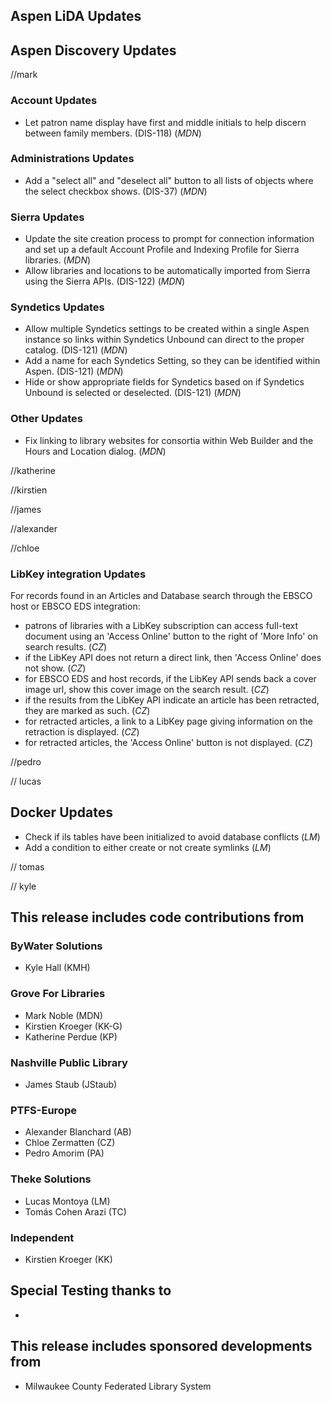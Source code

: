 ## Aspen LiDA Updates

## Aspen Discovery Updates
//mark 
### Account Updates
- Let patron name display have first and middle initials to help discern between family members. (DIS-118) (*MDN*)

### Administrations Updates
- Add a "select all" and "deselect all" button to all lists of objects where the select checkbox shows. (DIS-37) (*MDN*)

### Sierra Updates
- Update the site creation process to prompt for connection information and set up a default Account Profile and Indexing Profile for Sierra libraries. (*MDN*)
- Allow libraries and locations to be automatically imported from Sierra using the Sierra APIs. (DIS-122) (*MDN*)

### Syndetics Updates
- Allow multiple Syndetics settings to be created within a single Aspen instance so links within Syndetics Unbound can direct to the proper catalog. (DIS-121) (*MDN*)
- Add a name for each Syndetics Setting, so they can be identified within Aspen. (DIS-121) (*MDN*)
- Hide or show appropriate fields for Syndetics based on if Syndetics Unbound is selected or deselected. (DIS-121) (*MDN*)

### Other Updates
- Fix linking to library websites for consortia within Web Builder and the Hours and Location dialog. (*MDN*)

//katherine

//kirstien

//james

//alexander

//chloe
### LibKey integration Updates

For records found in an Articles and Database search through the EBSCO host or EBSCO EDS integration:
- patrons of libraries with a LibKey subscription can access full-text document using an 'Access Online' button to the right of 'More Info' on search results. (*CZ*)
- if the LibKey API does not return a direct link, then 'Access Online' does not show. (*CZ*)
- for EBSCO EDS and host records, if the LibKey API sends back a cover image url, show this cover image on the search result. (*CZ*)
- if the results from the LibKey API indicate an article has been retracted, they are marked as such. (*CZ*)
- for retracted articles, a link to a LibKey page giving information on the retraction is displayed. (*CZ*)
- for retracted articles, the 'Access Online' button is not displayed. (*CZ*)

//pedro

// lucas
## Docker Updates
- Check if ils tables have been initialized to avoid database conflicts (*LM*)
- Add a condition to either create or not create symlinks (*LM*)

// tomas

// kyle

## This release includes code contributions from
### ByWater Solutions
  - Kyle Hall (KMH)

### Grove For Libraries
  - Mark Noble (MDN)
  - Kirstien Kroeger (KK-G)
  - Katherine Perdue (KP)

### Nashville Public Library
  - James Staub (JStaub)

### PTFS-Europe
  - Alexander Blanchard (AB)
  - Chloe Zermatten (CZ)
  - Pedro Amorim (PA)

### Theke Solutions
  - Lucas Montoya (LM)
  - Tomás Cohen Arazi (TC)

### Independent
  - Kirstien Kroeger (KK)

## Special Testing thanks to
- 

## This release includes sponsored developments from
- Milwaukee County Federated Library System
